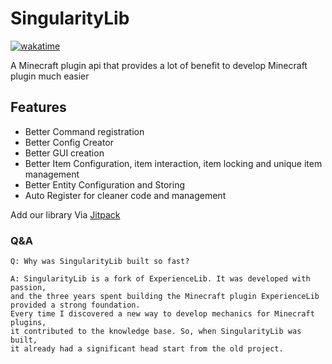# SingularityLib
[![wakatime](https://wakatime.com/badge/user/fa854c4c-5b98-4588-9b55-1dcd1509c1b5/project/d1822b62-d256-42bf-bc4e-ad773ce009dc.svg)](https://wakatime.com/badge/user/fa854c4c-5b98-4588-9b55-1dcd1509c1b5/project/d1822b62-d256-42bf-bc4e-ad773ce009dc)

A Minecraft plugin api that provides a lot of benefit to develop Minecraft plugin much easier 

## Features

- Better Command registration
- Better Config Creator
- Better GUI creation
- Better Item Configuration, item interaction, item locking and unique item management
- Better Entity Configuration and Storing
- Auto Register for cleaner code and management

Add our library Via [Jitpack](https://jitpack.io/#Pinont/SingularityLib)

### Q&A

```
Q: Why was SingularityLib built so fast?

A: SingularityLib is a fork of ExperienceLib. It was developed with passion,
and the three years spent building the Minecraft plugin ExperienceLib provided a strong foundation.
Every time I discovered a new way to develop mechanics for Minecraft plugins,
it contributed to the knowledge base. So, when SingularityLib was built,
it already had a significant head start from the old project.
```
